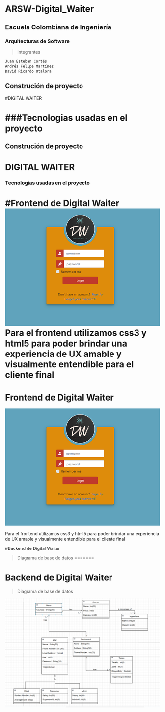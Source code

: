 # ARSW-Digital_Waiter
## Escuela Colombiana de Ingeniería

### Arquitecturas de Software


>Integrantes
```
Juan Esteban Cortés
Andrés Felipe Martínez
David Ricardo Otalora 

```


## Construción de proyecto 

#DIGITAL WAITER

 
###Tecnologias usadas en el proyecto
=======
 



## Construción de proyecto

# DIGITAL WAITER


### Tecnologias usadas en el proyecto










#Frontend de Digital Waiter
![](image/Front.png)
Para el frontend utilizamos css3 y html5 para poder brindar una experiencia de UX 
amable y visualmente entendible para el cliente final 
=======
# Frontend de Digital Waiter

![](image/Front.png)

Para el frontend utilizamos css3 y html5 para poder brindar una experiencia de UX
amable y visualmente entendible para el cliente final







#Backend de Digital Waiter

>Diagrama de base de datos 
=======
# Backend de Digital Waiter

>Diagrama de base de datos

![](image/Basededatos.png)
